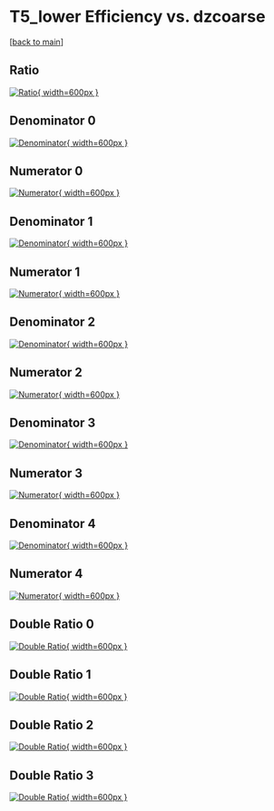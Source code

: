 # T5_lower Efficiency vs. dzcoarse

[[back to main](./)]



## Ratio

[![Ratio](../mtv/var/T5_lower_base_211_1_eff_dzcoarse.png){ width=600px }](../mtv/var/T5_lower_base_211_1_eff_dzcoarse.pdf)

## Denominator 0

[![Denominator](../mtv/den/T5_lower_base_211_1_eff_dzcoarse_den0.png){ width=600px }](../mtv/den/T5_lower_base_211_1_eff_dzcoarse_den0.pdf)

## Numerator 0

[![Numerator](../mtv/num/T5_lower_base_211_1_eff_dzcoarse_num0.png){ width=600px }](../mtv/num/T5_lower_base_211_1_eff_dzcoarse_num0.pdf)

## Denominator 1

[![Denominator](../mtv/den/T5_lower_base_211_1_eff_dzcoarse_den1.png){ width=600px }](../mtv/den/T5_lower_base_211_1_eff_dzcoarse_den1.pdf)

## Numerator 1

[![Numerator](../mtv/num/T5_lower_base_211_1_eff_dzcoarse_num1.png){ width=600px }](../mtv/num/T5_lower_base_211_1_eff_dzcoarse_num1.pdf)

## Denominator 2

[![Denominator](../mtv/den/T5_lower_base_211_1_eff_dzcoarse_den2.png){ width=600px }](../mtv/den/T5_lower_base_211_1_eff_dzcoarse_den2.pdf)

## Numerator 2

[![Numerator](../mtv/num/T5_lower_base_211_1_eff_dzcoarse_num2.png){ width=600px }](../mtv/num/T5_lower_base_211_1_eff_dzcoarse_num2.pdf)

## Denominator 3

[![Denominator](../mtv/den/T5_lower_base_211_1_eff_dzcoarse_den3.png){ width=600px }](../mtv/den/T5_lower_base_211_1_eff_dzcoarse_den3.pdf)

## Numerator 3

[![Numerator](../mtv/num/T5_lower_base_211_1_eff_dzcoarse_num3.png){ width=600px }](../mtv/num/T5_lower_base_211_1_eff_dzcoarse_num3.pdf)

## Denominator 4

[![Denominator](../mtv/den/T5_lower_base_211_1_eff_dzcoarse_den4.png){ width=600px }](../mtv/den/T5_lower_base_211_1_eff_dzcoarse_den4.pdf)

## Numerator 4

[![Numerator](../mtv/num/T5_lower_base_211_1_eff_dzcoarse_num4.png){ width=600px }](../mtv/num/T5_lower_base_211_1_eff_dzcoarse_num4.pdf)

## Double Ratio 0

[![Double Ratio](../mtv/ratio/T5_lower_base_211_1_eff_dzcoarse_ratio0.png){ width=600px }](../mtv/ratio/T5_lower_base_211_1_eff_dzcoarse_ratio0.pdf)

## Double Ratio 1

[![Double Ratio](../mtv/ratio/T5_lower_base_211_1_eff_dzcoarse_ratio1.png){ width=600px }](../mtv/ratio/T5_lower_base_211_1_eff_dzcoarse_ratio1.pdf)

## Double Ratio 2

[![Double Ratio](../mtv/ratio/T5_lower_base_211_1_eff_dzcoarse_ratio2.png){ width=600px }](../mtv/ratio/T5_lower_base_211_1_eff_dzcoarse_ratio2.pdf)

## Double Ratio 3

[![Double Ratio](../mtv/ratio/T5_lower_base_211_1_eff_dzcoarse_ratio3.png){ width=600px }](../mtv/ratio/T5_lower_base_211_1_eff_dzcoarse_ratio3.pdf)

